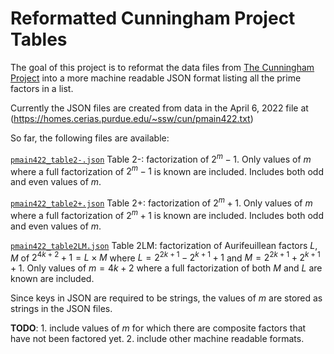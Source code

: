 # Reformatted Cunningham Project Tables
 The goal of this project is to reformat the data files from [The Cunningham Project](https://homes.cerias.purdue.edu/~ssw/cun/) into a more machine readable JSON format listing all the prime factors in a list.
 
 Currently the JSON files are created from data in the April 6, 2022 file at (https://homes.cerias.purdue.edu/~ssw/cun/pmain422.txt)

 So far, the following files are available:

 [`pmain422_table2-.json`](Reformatted-Cunningham-Project-tables/blob/main/pmain422_table2-.json)
 Table 2-: factorization of $2^m-1$. Only values of $m$ where a full factorization of $2^m-1$ is known are included. Includes both odd and even values of $m$.

 [`pmain422_table2+.json`](Reformatted-Cunningham-Project-tables/blob/main/pmain422_table2%2B.json)
 Table 2+: factorization of $2^m+1$. Only values of $m$ where a full factorization of $2^m+1$ is known are included. Includes both odd and even values of $m$.

 [`pmain422_table2LM.json`](Reformatted-Cunningham-Project-tables/blob/main/pmain422_table2LM.json)
 Table 2LM: factorization of Aurifeuillean factors $L$, $M$ of $2^{4k+2}+1=L\times M$ where $L = 2^{2k+1}-2^{k+1}+1$ and $M = 2^{2k+1}+2^{k+1}+1$.
 Only values of $m = 4k+2$ where a full factorization of both $M$ and $L$ are known are included.
 
Since keys in JSON are required to be strings, the values of $m$ are stored as strings in the JSON files. 

**TODO**: 
    1. include values of $m$ for which there are composite factors that have not been factored yet.
    2. include other machine readable formats. 




